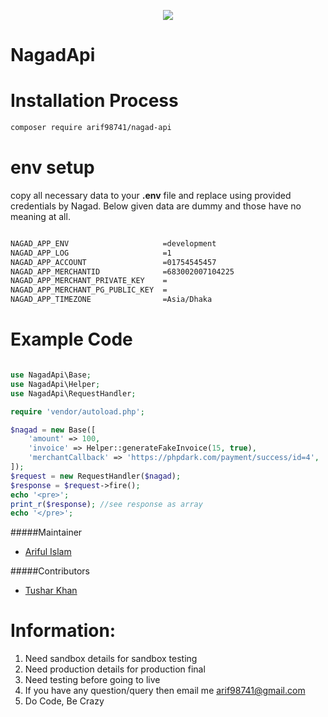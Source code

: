 <p align="center" ><img src="https://github.com/arif98741/nagadApi/blob/master/file/nagad-logo.png"></p>

# NagadApi

# Installation Process

```bash
composer require arif98741/nagad-api
```
# env setup
copy all necessary data to your <strong>.env</strong> file and replace using provided 
credentials by Nagad. Below given data are dummy and those have
no meaning at all. 

```bash

NAGAD_APP_ENV                     =development
NAGAD_APP_LOG                     =1
NAGAD_APP_ACCOUNT                 =01754545457
NAGAD_APP_MERCHANTID              =683002007104225
NAGAD_APP_MERCHANT_PRIVATE_KEY    =
NAGAD_APP_MERCHANT_PG_PUBLIC_KEY  =
NAGAD_APP_TIMEZONE                =Asia/Dhaka
```

# Example Code

```php

use NagadApi\Base;
use NagadApi\Helper;
use NagadApi\RequestHandler;

require 'vendor/autoload.php';

$nagad = new Base([
    'amount' => 100,
    'invoice' => Helper::generateFakeInvoice(15, true),
    'merchantCallback' => 'https://phpdark.com/payment/success/id=4',
]);
$request = new RequestHandler($nagad);
$response = $request->fire();
echo '<pre>';
print_r($response); //see response as array
echo '</pre>';

```
#####Maintainer
<ul>
    <li><a href="https://github.com/arif98741">Ariful Islam</a></li>
</ul>


#####Contributors
<ul>
    <li><a href="https://github.com/tusharkhan">Tushar Khan</a></li>
</ul>



# Information:
1. Need sandbox details for sandbox testing
2. Need production details for production final
3. Need testing before going to live
4. If you have any question/query then email me arif98741@gmail.com
5. Do Code, Be Crazy




